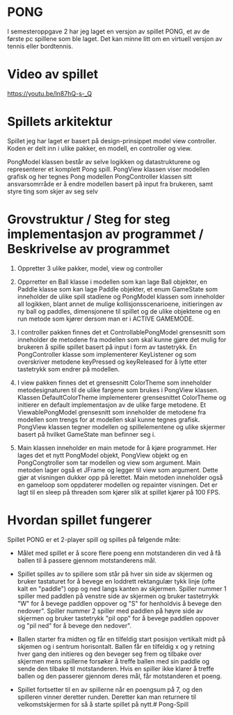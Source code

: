 # PONG

I semesteroppgave 2 har jeg laget en versjon av spillet PONG, et av de første pc spillene som ble laget. Det kan minne litt om en virtuell versjon av tennis eller bordtennis. 

# Video av spillet

https://youtu.be/ln87hQ-s-_Q

# Spillets arkitektur 

Spillet jeg har laget er basert på design-prinsippet model view controller.  
Koden er delt inn i ulike pakker, en modell, en controller og view.

PongModel klassen består av selve logikken og datastrukturene og representerer et komplett Pong spill.
PongView klassen viser modellen grafisk og her tegnes Pong modellen
PongController klassen sitt ansvarsomrråde er å endre modellen basert på input fra brukeren, samt styre ting som skjer av seg selv


# Grovstruktur / Steg for steg implementasjon av programmet / Beskrivelse av programmet

1. Oppretter 3 ulike pakker, model, view og controller

2. Opprretter en Ball klasse i modellen som kan lage Ball objekter, en Paddle klasse som kan lage Paddle objekter, et enum GameState som inneholder de ulike spill stadiene og PongModel klassen som inneholder all logikken, blant annet de mulige kollisjonsscenarioene, initieringen av ny ball og paddles, dimensjonene til spillet og de ulike objektene og en run metode som kjører dersom man er i ACTIVE GAMEMODE.

3. I controller pakken finnes det et ControllablePongModel grensesnitt som inneholder de metodene fra modellen som skal kunne gjøre det mulig for brukeren å spille spillet basert på input i form av tastetrykk. En PongController klasse som implementerer KeyListener og som overskriver metodene keyPressed og keyReleased for å lytte etter tastetrykk som endrer på modellen.

4. I view pakken finnes det et grensesnitt ColorTheme som inneholder metodesignaturen til de ulike fargene som brukes i PongView klassen. Klassen DefaultColorTheme implementerer grensesnittet ColorTheme og initierer en default implementasjon av de ulike farge metodene. Et ViewablePongModel grensesnitt som inneholder de metodene fra modellen som trengs for at modellen skal kunne tegnes grafisk. PongView klassen tegner modellen og spillelementene og ulike skjermer basert på hvilket GameState man befinner seg i. 

5. Main klassen inneholder en main metode for å kjøre programmet. Her lages det et nytt PongModel objekt, PongView objekt og en PongCongtroller som tar modellen og view som argument. Main metoden lager også et JFrame og legger til view som argument. Dette gjør at visningen dukker opp på lerettet. Main metoden inneholder også en gameloop som oppdaterer modellen og repainter visningen. Det er lagt til en sleep på threaden som kjører slik at spillet kjører på 100 FPS.


# Hvordan spillet fungerer

Spillet PONG er et 2-player spill og spilles på følgende måte:

- Målet med spillet er å score flere poeng enn motstanderen din ved å få ballen til å passere gjennom motstanderens mål. 

- Spillet spilles av to spillere som står på hver sin side av skjermen og bruker tastaturet for å bevege en loddrett rektangulær tykk linje (ofte kalt en "paddle") opp og ned langs kanten av skjermen. Spiller nummer 1 spiller med paddlen på venstre side av skjermen og bruker tastetrrykk "W" for å bevege paddlen oppover og "S" for henholdvis å bevege den nedover". Spiller nummer 2 spiller med paddlen på høyre side av skjermen og bruker tastetrykk "pil opp" for å bevege paddlen oppover og "pil ned" for å bevege den nedover". 

- Ballen starter fra midten og får en tilfeldig start posisjon vertikalt midt på skjemen og i sentrum horisontalt. Ballen får en tilfeldig x og y retning hver gang den initieres og den beveger seg frem og tilbake over skjermen mens spillerne forsøker å treffe ballen med sin paddle og sende den tilbake til motstanderen. Hvis en spiller ikke klarer å treffe ballen og den passerer gjennom deres mål, får motstanderen et poeng.

- Spillet fortsetter til en av spillerne når en poengsum på 7, og den spilleren vinner deretter runden. Deretter kan man returnere til velkomstskjermen for så å starte spillet på nytt.# Pong-Spill
